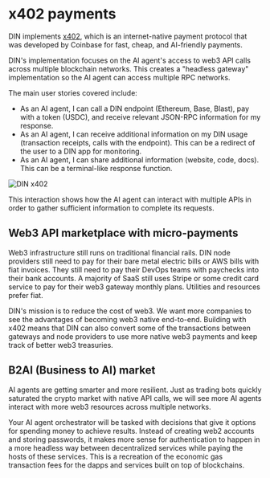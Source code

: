 # x402 payments

DIN implements [x402](https://docs.cdp.coinbase.com/x402/core-concepts/how-it-works), which is an internet-native payment protocol that was developed by Coinbase for fast, cheap, and AI-friendly payments.

DIN's implementation focuses on the AI agent's access to web3 API calls across multiple blockchain networks.
This creates a "headless gateway" implementation so the AI agent can access multiple RPC networks.

The main user stories covered include:
- As an AI agent, I can call a DIN endpoint (Ethereum, Base, Blast), pay with a token (USDC), and receive relevant JSON-RPC information for my response.
- As an AI agent, I can receive additional information on my DIN usage (transaction receipts, calls with the endpoint).
  This can be a redirect of the user to a DIN app for monitoring.
- As an AI agent, I can share additional information (website, code, docs). This can be a terminal-like response function.

![DIN x402](/img/x402.png)

This interaction shows how the AI agent can interact with multiple APIs in order to gather sufficient information to complete its requests.

## Web3 API marketplace with micro-payments

Web3 infrastructure still runs on traditional financial rails.
DIN node providers still need to pay for their bare metal electric bills or AWS bills with fiat invoices.
They still need to pay their DevOps teams with paychecks into their bank accounts.
A majority of SaaS still uses Stripe or some credit card service to pay for their web3 gateway monthly plans.
Utilities and resources prefer fiat.

DIN's mission is to reduce the cost of web3.
We want more companies to see the advantages of becoming web3 native end-to-end.
Building with x402 means that DIN can also convert some of the transactions between gateways and node providers to use more native web3 payments and keep track of better web3 treasuries.

## B2AI (Business to AI) market

AI agents are getting smarter and more resilient.
Just as trading bots quickly saturated the crypto market with native API calls, we will see more AI agents interact with more web3 resources across multiple networks.

Your AI agent orchestrator will be tasked with decisions that give it options for spending money to achieve results.
Instead of creating web2 accounts and storing passwords, it makes more sense for authentication to happen in a more headless way between decentralized services while paying the hosts of these services.
This is a recreation of the economic gas transaction fees for the dapps and services built on top of blockchains.
